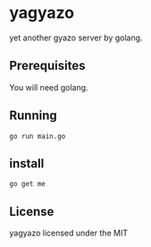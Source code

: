 # yagyazo

yet another gyazo server by golang.

## Prerequisites

You will need golang.

## Running

    go run main.go

## install

    go get me

## License

yagyazo licensed under the MIT



